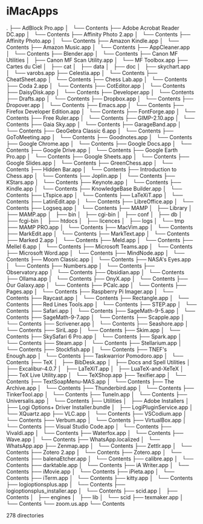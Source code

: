 # iMacApps
.
├── AdBlock Pro.app
│   └── Contents
├── Adobe Acrobat Reader DC.app
│   └── Contents
├── Affinity Photo 2.app
│   └── Contents
├── Affinity Photo.app
│   └── Contents
├── Amazon Kindle.app
│   └── Contents
├── Amazon Music.app
│   └── Contents
├── AppCleaner.app
│   └── Contents
├── Blender.app
│   └── Contents
├── Canon MF Utilities
│   ├── Canon MF Scan Utility.app
│   └── MF Toolbox.app
├── Cartes du Ciel
│   ├── cat
│   ├── data
│   ├── doc
│   ├── skychart.app
│   └── varobs.app
├── Celestia.app
│   └── Contents
├── CheatSheet.app
│   └── Contents
├── Chess Lab.app
│   └── Contents
├── Coda 2.app
│   └── Contents
├── CotEditor.app
│   └── Contents
├── DaisyDisk.app
│   └── Contents
├── Developer.app
│   └── Contents
├── Drafts.app
│   └── Contents
├── Dropbox.app
│   └── Contents
├── Dropover.app
│   └── Contents
├── Emacs.app
│   └── Contents
├── Firefox Developer Edition.app
│   └── Contents
├── FontForge.app
│   └── Contents
├── Free Ruler.app
│   └── Contents
├── GIMP-2.10.app
│   └── Contents
├── Gaia Sky.app
│   └── Contents
├── GarageBand.app
│   └── Contents
├── GeoGebra Classic 6.app
│   └── Contents
├── GoToMeeting.app
│   └── Contents
├── Goodnotes.app
│   └── Contents
├── Google Chrome.app
│   └── Contents
├── Google Docs.app
│   └── Contents
├── Google Drive.app
│   └── Contents
├── Google Earth Pro.app
│   └── Contents
├── Google Sheets.app
│   └── Contents
├── Google Slides.app
│   └── Contents
├── GreenChess.app
│   └── Contents
├── Hidden Bar.app
│   └── Contents
├── Introduction to Chess.app
│   └── Contents
├── Joplin.app
│   └── Contents
├── KStars.app
│   └── Contents
├── Keynote.app
│   └── Contents
├── Kindle.app
│   └── Contents
├── KnowledgeBase Builder.app
│   └── Contents
├── LTspice.app
│   └── Contents
├── LaTeXiT.app
│   └── Contents
├── LatinEdit.app
│   └── Contents
├── LibreOffice.app
│   └── Contents
├── Logseq.app
│   └── Contents
├── MAMP
│   ├── Library
│   ├── MAMP.app
│   ├── bin
│   ├── cgi-bin
│   ├── conf
│   ├── db
│   ├── fcgi-bin
│   ├── htdocs
│   ├── licences
│   ├── logs
│   └── tmp
├── MAMP PRO.app
│   └── Contents
├── MacVim.app
│   └── Contents
├── MarkEdit.app
│   └── Contents
├── MarkText.app
│   └── Contents
├── Marked 2.app
│   └── Contents
├── Meld.app
│   └── Contents
├── Mellel 6.app
│   └── Contents
├── Microsoft Teams.app
│   └── Contents
├── Microsoft Word.app
│   └── Contents
├── MindNode.app
│   └── Contents
├── Moom Classic.app
│   └── Contents
├── NASA's Eyes.app
│   └── Contents
├── Numbers.app
│   └── Contents
├── Observatory.app
│   └── Contents
├── Obsidian.app
│   └── Contents
├── Ollama.app
│   └── Contents
├── OnyX.app
│   └── Contents
├── Our Galaxy.app
│   └── Contents
├── PCalc.app
│   └── Contents
├── Pages.app
│   └── Contents
├── Raspberry Pi Imager.app
│   └── Contents
├── Raycast.app
│   └── Contents
├── Rectangle.app
│   └── Contents
├── Red Lines Tools.app
│   └── Contents
├── STEP.app
│   └── Contents
├── Safari.app
│   └── Contents
├── SageMath-9-5.app
│   └── Contents
├── SageMath-9-7.app
│   └── Contents
├── Scapple.app
│   └── Contents
├── Scrivener.app
│   └── Contents
├── Seashore.app
│   └── Contents
├── SiriL.app
│   └── Contents
├── Skim.app
│   └── Contents
├── SkySafari 6 Pro.app
│   └── Contents
├── Spark.app
│   └── Contents
├── Steam.app
│   └── Contents
├── Stellarium.app
│   └── Contents
├── Stockfish.app
│   └── Contents
├── TNEF's Enough.app
│   └── Contents
├── Taskwarrior Pomodoro.app
│   └── Contents
├── TeX
│   ├── BibDesk.app
│   ├── Docs and Spell Utilities
│   ├── Excalibur-4.0.7
│   ├── LaTeXiT.app
│   ├── LuaTeX-and-XeTeX
│   ├── TeX Live Utility.app
│   └── TeXShop.app
├── Texifier.app
│   └── Contents
├── TextSoapMenu-MAS.app
│   └── Contents
├── The Archive.app
│   └── Contents
├── Thunderbird.app
│   └── Contents
├── TinkerTool.app
│   └── Contents
├── TuneIn.app
│   └── Contents
├── Universalis.app
│   └── Contents
├── Utilities
│   ├── Adobe Installers
│   ├── Logi Options+ Driver Installer.bundle
│   ├── LogiPluginService.app
│   └── XQuartz.app
├── VLC.app
│   └── Contents
├── VSCodium.app
│   └── Contents
├── Verbum.app
│   └── Contents
├── VirtualBox.app
│   └── Contents
├── Visual Studio Code.app
│   └── Contents
├── Vivaldi.app
│   └── Contents
├── Waterfox.app
│   └── Contents
├── Wave.app
│   └── Contents
├── WhatsApp.localized
│   └── WhatsApp.app
├── Zenmap.app
│   └── Contents
├── Zettlr.app
│   └── Contents
├── Zotero 2.app
│   └── Contents
├── Zotero.app
│   └── Contents
├── balenaEtcher.app
│   └── Contents
├── calibre.app
│   └── Contents
├── darktable.app
│   └── Contents
├── iA Writer.app
│   └── Contents
├── iMovie.app
│   └── Contents
├── iPieta.app
│   └── Contents
├── iTerm.app
│   └── Contents
├── kitty.app
│   └── Contents
├── logioptionsplus.app
│   └── Contents
├── logioptionsplus_installer.app
│   └── Contents
├── scid.app
│   ├── Contents
│   ├── engines
│   ├── lib
│   └── scid
├── texmaker.app
│   └── Contents
└── zoom.us.app
    └── Contents

278 directories
